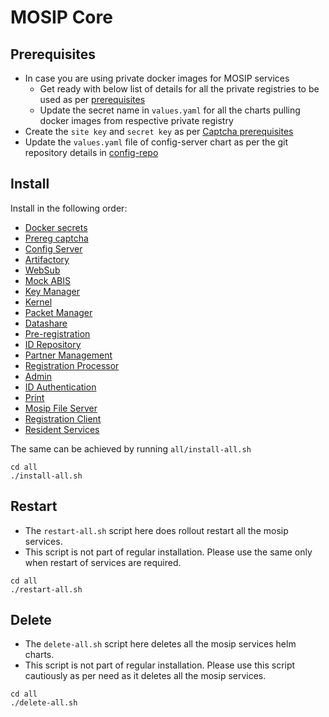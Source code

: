 # MOSIP Core

## Prerequisites
* In case you are using private docker images for MOSIP services
  * Get ready with below list of details for all the private registries to be used as per [prerequisites](docker-secrets/README.md#Prerequisites)
  * Update the secret name in `values.yaml` for all the charts pulling docker images from respective private registry
* Create the `site key` and `secret key` as per [Captcha prerequisites](captcha/README.md#Prerequisites)
* Update the `values.yaml` file of config-server chart as per the git repository details in [config-repo](config-repo/values.yaml)

## Install
Install in the following order:
* [Docker secrets](docker-secrets/README.md)
* [Prereg captcha](captcha/README.md)
* [Config Server](config-server/README.md)
* [Artifactory](artifactory/README.md)
* [WebSub](websub/README.md)
* [Mock ABIS](mock-abis/README.md)
* [Key Manager](keymanager/README.md)
* [Kernel](kernel/README.md)
* [Packet Manager](packetmanager/README.md)
* [Datashare](datashare/README.md)
* [Pre-registration](prereg/README.md)
* [ID Repository](idrepo/README.md)
* [Partner Management](pms/README.md)
* [Registration Processor](regproc/README.md)
* [Admin](admin/README.md)
* [ID Authentication](ida/README.md)
* [Print](print/README.md)
* [Mosip File Server](mosip-file-server/README.md)
* [Registration Client](regclient/README.md)
* [Resident Services](resident/README.md)

The same can be achieved by running `all/install-all.sh`
```
cd all
./install-all.sh
```

## Restart
* The `restart-all.sh` script here does rollout restart all the mosip services.
* This script is not part of regular installation. Please use the same only when restart of services are required.
```
cd all
./restart-all.sh
```

## Delete
* The `delete-all.sh` script here deletes all the mosip services helm charts.
* This script is not part of regular installation. Please use this script cautiously as per need as it deletes all the mosip services.
```
cd all
./delete-all.sh
```
